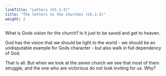 ```yaml
---
linkTitle: "Letters (Ch.1-3)"
title: "The letters to the churches (Ch.1-3)"
weight: 2
---
```


What is Gods vision for the church? Is it just to be saved and get to heaven.

God has the vision that we should be light to the world - we should be an undisputable example for Gods character - but also walk in full dependency of God.

That is all. But when we look at the seven church we see that most of them struggle, and the one who are victorious do not look inviting for us. Why?